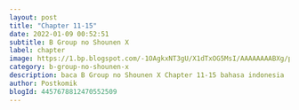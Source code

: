 ```yaml
---
layout: post 
title: "Chapter 11-15"
date: 2022-01-09 00:52:51
subtitle: B Group no Shounen X
label: chapter
image: https://1.bp.blogspot.com/-1OAgkxNT3gU/X1dTxOG5MsI/AAAAAAAABXg/pG3nYYv8bgc3jn5-Tmp2BV6sz0FvmrPPACLcBGAsYHQ/s72-c/1550833898-i273932.png
category: b-group-no-shounen-x
description: baca B Group no Shounen X Chapter 11-15 bahasa indonesia 
author: Postkomik
blogId: 4457678812470552509
---
```

